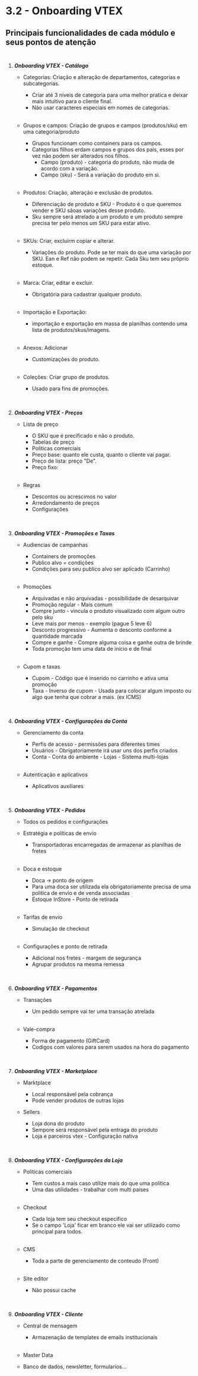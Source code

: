 # 3.2 - Onboarding VTEX

## Principais funcionalidades de cada módulo e seus pontos de atenção</br></br>

1. **_Onboarding VTEX - Catálogo_**

   - Categorias: Criação e alteração de departamentos, categorias e subcategorias.

     - Criar até 3 niveis de categoria para uma melhor pratica e deixar mais intuitivo para o cliente final.
     - Não usar caracteres especiais em nomes de categorias.</br></br>

   - Grupos e campos: Criação de grupos e campos (produtos/sku) em uma categoria/produto

     - Grupos funcionam como containers para os campos.
     - Categorias filhos erdam campos e grupos dos pais, esses por vez não podem ser alterados nos filhos.
       - Campo (produto) - categoria do produto, não muda de acordo com a variação.
       - Campo (sku) - Será a variação do produto em si.</br></br>

   - Produtos: Criação, alteração e exclusão de produtos.

     - Diferenciação de produto e SKU - Produto é o que queremos vender e SKU sãoas variações desse produto.
     - Sku sempre será atrelado a um produto e um produto sempre precisa ter pelo menos um SKU para estar ativo.</br></br>

   - SKUs: Criar, excluirm copiar e alterar.

     - Variações do produto. Pode se ter mais do que uma variação por SKU.
       Ean e Ref não podem se repetir.
       Cada Sku tem seu próprio estoque.</br></br>

   - Marca: Criar, editar e excluir.

     - Obrigatória para cadastrar qualquer produto.</br></br>

   - Importação e Exportação:

     - importação e exportação em massa de planilhas contendo uma lista de produtos/skus/imagens.</br></br>

   - Anexos: Adicionar

     - Customizações do produto.</br></br>

   - Coleções: Criar grupo de produtos.
     - Usado para fins de promoções.</br></br></br>

2. **_Onboarding VTEX - Preços_**

   - Lista de preço

     - O SKU que é precificado e não o produto.
     - Tabelas de preço
     - Politicas comerciais
     - Preço base: quanto ele custa, quanto o cliente vai pagar.
     - Preço de lista: preço "De".
     - Preço fixo:</br></br>

   - Regras

     - Descontos ou acrescimos no valor
     - Arredondamento de preços
     - Configurações</br></br></br>

3. **_Onboarding VTEX - Promoções e Taxas_**

   - Audiencias de campanhas

     - Containers de promoções
     - Publico alvo = condições
     - Condições para seu publico alvo ser aplicado (Carrinho)</br></br>

   - Promoções

     - Arquivadas e não arquivadas - possibilidade de desarquivar
     - Promoção regular - Mais comum
     - Compre junto - vincula o produto visualizado com algum outro pelo sku
     - Leve mais por menos - exemplo (pague 5 leve 6)
     - Desconto progressivo - Aumenta o desconto conforme a quantidade marcada
     - Compre e ganhe - Compre alguma coisa e ganhe outra de brinde
     - Toda promoção tem uma data de início e de final</br></br>

   - Cupom e taxas

     - Cupom - Código que é inserido no carrinho e ativa uma promoção
     - Taxa - Inverso de cupom - Usada para colocar algum imposto ou algo que tenha que cobrar a mais. (ex ICMS)</br></br></br>

4. **_Onboarding VTEX - Configurações da Conta_**

   - Gerenciamento da conta

     - Perfis de acesso - permissões para diferentes times
     - Usuários - Obrigatoriamente irá usar uns dos perfis criados
     - Conta - Conta do ambiente - Lojas - Sistema multi-lojas</br></br>

   - Autenticação e aplicativos

     - Aplicativos auxiliares</br></br></br>

5. **_Onboarding VTEX - Pedidos_**

   - Todos os pedidos e configurações

   - Estratégia e políticas de envio

     - Transportadoras encarregadas de armazenar as planilhas de fretes</br></br>

   - Doca e estoque

     - Doca -> ponto de origem
     - Para uma doca ser utilizada ela obrigatoriamente precisa de uma politica de envio e de venda associadas
     - Estoque InStore - Ponto de retirada</br></br>

   - Tarifas de envio

     - Simulação de checkout</br></br>

   - Configurações e ponto de retirada

     - Adicional nos fretes - margem de segurança
     - Agrupar produtos na mesma remessa</br></br></br>

6. **_Onboarding VTEX - Pagamentos_**

   - Transações

     - Um pedido sempre vai ter uma transação atrelada</br></br>

   - Vale-compra

     - Forma de pagamento (GiftCard)
     - Codigos com valores para serem usados na hora do pagamento</br></br></br>

7. **_Onboarding VTEX - Marketplace_**

   - Marktplace

     - Local responsável pela cobrança
     - Pode vender produtos de outras lojas

   - Sellers

     - Loja dona do produto
     - Sempore será responsável pela entraga do produto
     - Loja e parceiros vtex - Configuração nativa</br></br></br>

8. **_Onboarding VTEX - Configurações da Loja_**

	- Políticas comerciais

		- Tem custos a mais caso utilize mais do que uma politica
		- Uma das utilidades - trabalhar com multi países</br></br>

	- Checkout

		- Cada loja tem seu checkout específico
		- Se o campo 'Loja' ficar em branco ele vai ser utilizado como principal para todos.</br></br>


	- CMS

		- Toda a parte de gerenciamento de conteudo (Front)</br></br>
		
	- Site editor

		- Não possui cache</br></br></br>
		
		
9. **_Onboarding VTEX - Cliente_**

	- Central de mensagem

		- Armazenação de templates de emails institucionais</br></br>

	- Master Data

	 - Banco de dados, newsletter, formularios...

		